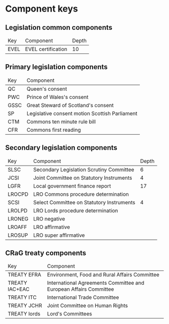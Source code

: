 # Component keys

## Legislation common components

<table>
	<thead>
		<tr>
			<td>Key</td>
			<td>Component</td>
			<td>Depth</td>
		</tr>
	</thead>
	<tbody>
		<tr>
			<td>EVEL</td>
			<td>EVEL certification</td>
			<td>10</td>
		</tr>
	</tbody>
</table>

## Primary legislation components

<table>
	<thead>
		<tr>
			<td>Key</td>
			<td>Component</td>
		</tr>
	</thead>
	<tbody>
		<tr>
			<td>QC</td>
			<td>Queen's consent</td>
		</tr>
		<tr>
			<td>PWC</td>
			<td>Prince of Wales's consent</td>
		</tr>
		<tr>
			<td>GSSC</td>
			<td>Great Steward of Scotland's consent</td>
		</tr>
		<tr>
			<td>SP</td>
			<td>Legislative consent motion Scottish Parliament</td>
		</tr>
		<tr>
			<td>CTM</td>
			<td>Commons ten minute rule bill</td>
		</tr>
		<tr>
			<td>CFR</td>
			<td>Commons first reading</td>
		</tr>
	</tbody>
</table>

## Secondary legislation components

<table>
	<thead>
		<tr>
			<td>Key</td>
			<td>Component</td>
			<td>Depth</td>
		</tr>
	</thead>
	<tbody>
		<tr>
			<td>SLSC</td>
			<td>Secondary Legislation Scrutiny Committee</td>
			<td>6</td>
		</tr>
		<tr>
			<td>JCSI</td>
			<td>Joint Committee on Statutory Instruments</td>
			<td>4</td>
		</tr>
		<tr>
			<td>LGFR</td>
			<td>Local government finance report</td>
			<td>17</td>
		</tr>
		<tr>
			<td>LROCPD</td>
			<td>LRO Commons procedure determination</td>
			<td></td>
		</tr>
		<tr>
			<td>SCSI</td>
			<td>Select Committee on Statutory Instruments</td>
			<td>4</td>
		</tr>
		<tr>
			<td>LROLPD</td>
			<td>LRO Lords procedure determination</td>
			<td></td>
		</tr>
		<tr>
			<td>LRONEG</td>
			<td>LRO negative</td>
			<td></td>
		</tr>
		<tr>
			<td>LROAFF</td>
			<td>LRO affirmative</td>
			<td></td>
		</tr>
		<tr>
			<td>LROSUP</td>
			<td>LRO super affirmative</td>
			<td></td>
		</tr>
	</tbody>
</table>

## CRaG treaty components

<table>
	<thead>
		<tr>
			<td>Key</td>
			<td>Component</td>
		</tr>
	</thead>
	<tbody>
		<tr>
			<td>TREATY EFRA</td>
			<td>Environment, Food and Rural Affairs Committee</td>
		</tr>
		<tr>
			<td>TREATY IAC+EAC</td>
			<td>International Agreements Committee and European Affairs Committee</td>
		</tr>
		<tr>
			<td>TREATY ITC</td>
			<td>International Trade Committee</td>
		</tr>
		<tr>
			<td>TREATY JCHR</td>
			<td>Joint Committee on Human Rights</td>
		</tr>
		<tr>
			<td>TREATY lords</td>
			<td>Lord's Committees</td>
		</tr>
	</tbody>
</table>